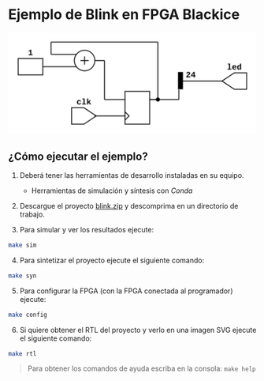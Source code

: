 # Ejemplo de Blink en FPGA Blackice

![Imagen RTK](./blink.png)

## ¿Cómo ejecutar el ejemplo?

1. Deberá tener las herramientas de desarrollo instaladas en su equipo.
    * Herramientas de simulación y síntesis con *Conda*

2. Descargue el proyecto [blink.zip](./blink.zip) y descomprima en un directorio de trabajo.

3. Para simular y ver los resultados ejecute:
```bash
make sim
```

4. Para sintetizar el proyecto ejecute el siguiente comando:
```bash
make syn
```

5. Para configurar la FPGA (con la FPGA conectada al programador) ejecute:
```bash
make config
```

6. Si quiere obtener el RTL del proyecto y verlo en una imagen SVG ejecute el siguiente comando:
```bash
make rtl
```

> Para obtener los comandos de ayuda escriba en la consola: `make help`
